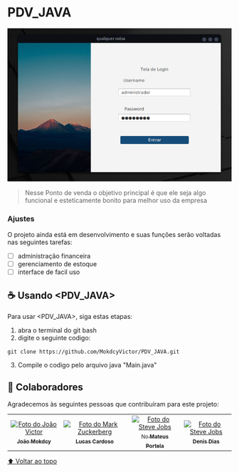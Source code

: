 # PDV_JAVA

<img src="Captura de tela de 2021-10-18 22-56-00.png" alt="exemplo imagem">

> Nesse Ponto de venda o objetivo principal é que ele seja algo funcional e esteticamente bonito para melhor uso da empresa
### Ajustes

O projeto ainda está em desenvolvimento e suas funções serão voltadas nas seguintes tarefas:

- [ ] administração financeira 
- [ ] gerenciamento de estoque 
- [ ] interface de facil uso

## ☕ Usando <PDV_JAVA>

Para usar <PDV_JAVA>, siga estas etapas:

1. abra o terminal do git bash 
2. digite o seguinte codigo:
```
git clone https://github.com/MokdcyVictor/PDV_JAVA.git
```
3. Compile o codigo pelo arquivo java "Main.java"

## 🤝 Colaboradores

Agradecemos às seguintes pessoas que contribuíram para este projeto:

<table>
  <tr>
    <td align="center">
      <a href="#">
        <img src="https://avatars.githubusercontent.com/u/91168785?s=96&v=4" width="100px;" alt="Foto do João Victor"/><br>
        <sub>
          <b>João Mokdcy</b>
        </sub>
      </a>
    </td>
    <td align="center">
      <a href="#">
        <img src="https://avatars.githubusercontent.com/u/84674157?v=4" width="100px;" alt="Foto do Mark Zuckerberg"/><br>
        <sub>
          <b>Lucas Cardoso</b>
        </sub>
      </a>
    </td>
    <td align="center">
      <a href="#">
        <img src="https://avatars.githubusercontent.com/u/92799541?v=4" width="100px;" alt="Foto do Steve Jobs"/><br>
        <sub>No
          <b>Mateus Portela</b>
        </sub>
      </a>
    </td>
<td align="center">
      <a href="#">
        <img src="https://avatars.githubusercontent.com/u/92830895?v=4" width="100px;" alt="Foto do Steve Jobs"/><br>
        <sub>
          <b>Denis Dias</b>
        </sub>
      </a>
    </td>
  </tr>
</table>




[⬆ Voltar ao topo](#PDV_JAVA)<br>
